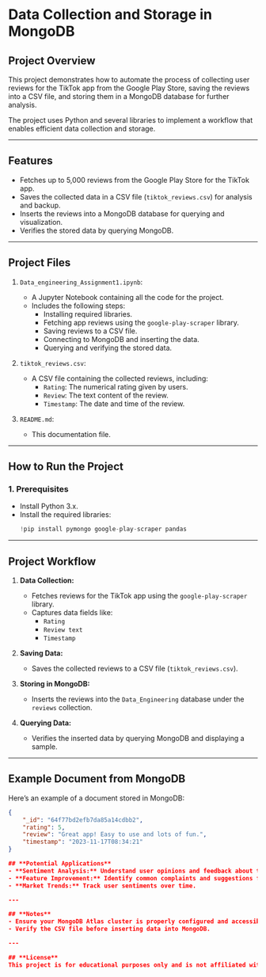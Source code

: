# Data Collection and Storage in MongoDB

## **Project Overview**
This project demonstrates how to automate the process of collecting user reviews for the TikTok app from the Google Play Store, saving the reviews into a CSV file, and storing them in a MongoDB database for further analysis. 

The project uses Python and several libraries to implement a workflow that enables efficient data collection and storage.

---

## **Features**
- Fetches up to 5,000 reviews from the Google Play Store for the TikTok app.
- Saves the collected data in a CSV file (`tiktok_reviews.csv`) for analysis and backup.
- Inserts the reviews into a MongoDB database for querying and visualization.
- Verifies the stored data by querying MongoDB.

---

## **Project Files**
1. `Data_engineering_Assignment1.ipynb`: 
   - A Jupyter Notebook containing all the code for the project.
   - Includes the following steps:
     - Installing required libraries.
     - Fetching app reviews using the `google-play-scraper` library.
     - Saving reviews to a CSV file.
     - Connecting to MongoDB and inserting the data.
     - Querying and verifying the stored data.

2. `tiktok_reviews.csv`: 
   - A CSV file containing the collected reviews, including:
     - `Rating`: The numerical rating given by users.
     - `Review`: The text content of the review.
     - `Timestamp`: The date and time of the review.

3. `README.md`: 
   - This documentation file.

---

## **How to Run the Project**

### **1. Prerequisites**
- Install Python 3.x.
- Install the required libraries:
  ```python
  !pip install pymongo google-play-scraper pandas


---
## **Project Workflow**

1. **Data Collection:**
   - Fetches reviews for the TikTok app using the `google-play-scraper` library.
   - Captures data fields like:
     - `Rating`
     - `Review text`
     - `Timestamp`

2. **Saving Data:**
   - Saves the collected reviews to a CSV file (`tiktok_reviews.csv`).

3. **Storing in MongoDB:**
   - Inserts the reviews into the `Data_Engineering` database under the `reviews` collection.

4. **Querying Data:**
   - Verifies the inserted data by querying MongoDB and displaying a sample.

---

## **Example Document from MongoDB**

Here’s an example of a document stored in MongoDB:
```json
{
    "_id": "64f77bd2efb7da85a14cdbb2",
    "rating": 5,
    "review": "Great app! Easy to use and lots of fun.",
    "timestamp": "2023-11-17T08:34:21"
}

## **Potential Applications**
- **Sentiment Analysis:** Understand user opinions and feedback about the app.
- **Feature Improvement:** Identify common complaints and suggestions for enhancement.
- **Market Trends:** Track user sentiments over time.

---

## **Notes**
- Ensure your MongoDB Atlas cluster is properly configured and accessible before running the project.
- Verify the CSV file before inserting data into MongoDB.

---

## **License**
This project is for educational purposes only and is not affiliated with TikTok or Google Play.

